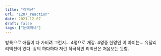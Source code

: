 ```yaml
---
title: "리액션"
url: "1207_reaction"
date: 2021-12-07
draft: false
tags: ["눈에띄네"]
---
```

방특으로 애들이 다 가버려 그런지... 4명으로 개강. 4명중 한명인 이 아이는... 유달리 리액션이 있다. 강의 하다하다 저런 적극적인 리액션은 처음보는 듯함.
